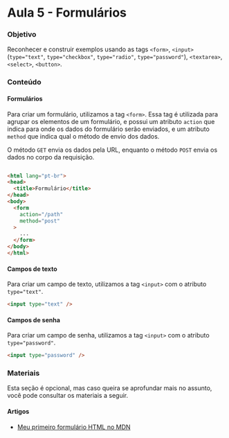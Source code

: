 # Aula 5 - Formulários

### Objetivo

Reconhecer e construir exemplos usando as tags `<form>`, `<input>`(`type="text"`, `type="checkbox"`, `type="radio"`,
`type="password"`), `<textarea>`, `<select>`, `<button>`.

### Conteúdo

#### Formulários

Para criar um formulário, utilizamos a tag `<form>`. Essa tag é utilizada para agrupar os elementos de um formulário, e
possui um atributo `action` que indica para onde os dados do formulário serão enviados, e um atributo `method` que
indica qual o método de envio dos dados.

O método `GET` envia os dados pela URL, enquanto o método `POST` envia os dados no corpo da requisição.

```html

<html lang="pt-br">
<head>
  <title>Formulário</title>
</head>
<body>
  <form
    action="/path"
    method="post"
  >
    ...
  </form>
</body>
</html>
```

#### Campos de texto

Para criar um campo de texto, utilizamos a tag `<input>` com o atributo `type="text"`.

```html
<input type="text" />
```

#### Campos de senha

Para criar um campo de senha, utilizamos a tag `<input>` com o atributo `type="password"`.

```html
<input type="password" />
```

### Materiais

Esta seção é opcional, mas caso queira se aprofundar mais no assunto, você pode consultar os materiais a seguir.

#### Artigos

- [Meu primeiro formulário HTML no MDN](https://developer.mozilla.org/pt-BR/docs/Learn/Forms/Your_first_form)
